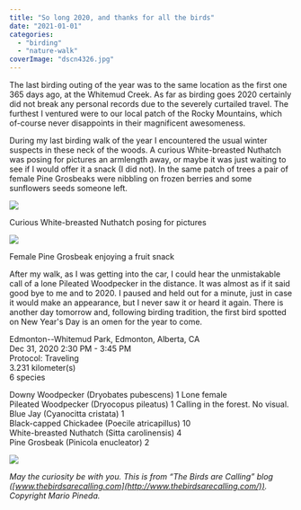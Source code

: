 ```yaml
---
title: "So long 2020, and thanks for all the birds"
date: "2021-01-01"
categories: 
  - "birding"
  - "nature-walk"
coverImage: "dscn4326.jpg"
---
```


The last birding outing of the year was to the same location as the first one 365 days ago, at the Whitemud Creek. As far as birding goes 2020 certainly did not break any personal records due to the severely curtailed travel. The furthest I ventured were to our local patch of the Rocky Mountains, which of-course never disappoints in their magnificent awesomeness.

During my last birding walk of the year I encountered the usual winter suspects in these neck of the woods. A curious White-breasted Nuthatch was posing for pictures an armlength away, or maybe it was just waiting to see if I would offer it a snack (I did not). In the same patch of trees a pair of female Pine Grosbeaks were nibbling on frozen berries and some sunflowers seeds someone left.

![](https://thebirdsarecallingandimustgo.files.wordpress.com/2020/12/dscn4326.jpg?w=1024)

Curious White-breasted Nuthatch posing for pictures

![](https://thebirdsarecallingandimustgo.files.wordpress.com/2020/12/dscn4329.jpg?w=1024)

Female Pine Grosbeak enjoying a fruit snack

After my walk, as I was getting into the car, I could hear the unmistakable call of a lone Pileated Woodpecker in the distance. It was almost as if it said good bye to me and to 2020. I paused and held out for a minute, just in case it would make an appearance, but I never saw it or heard it again. There is another day tomorrow and, following birding tradition, the first bird spotted on New Year's Day is an omen for the year to come.

Edmonton--Whitemud Park, Edmonton, Alberta, CA  
Dec 31, 2020 2:30 PM - 3:45 PM  
Protocol: Traveling  
3.231 kilometer(s)  
6 species  
  
Downy Woodpecker (Dryobates pubescens)  1     Lone female  
Pileated Woodpecker (Dryocopus pileatus)  1     Calling in the forest. No visual.  
Blue Jay (Cyanocitta cristata)  1  
Black-capped Chickadee (Poecile atricapillus)  10  
White-breasted Nuthatch (Sitta carolinensis)  4  
Pine Grosbeak (Pinicola enucleator)  2

![](https://thebirdsarecallingandimustgo.files.wordpress.com/2021/01/img_0152.jpg?w=598)

_May the curiosity be with you. This is from “The Birds are Calling” blog ([www.thebirdsarecalling.com](http://www.thebirdsarecalling.com/)). Copyright Mario Pineda._
